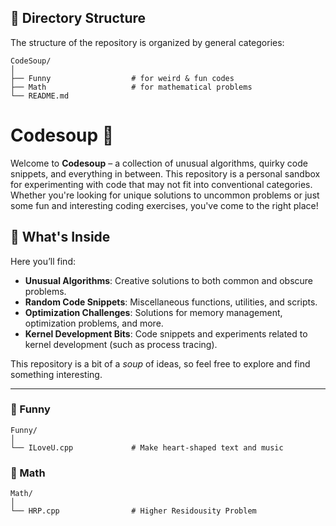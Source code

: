 ## 📂 Directory Structure
The structure of the repository is organized by general categories:

    CodeSoup/
    │
    ├── Funny                  # for weird & fun codes
    ├── Math                   # for mathematical problems
    └── README.md

# Codesoup 🍲

Welcome to **Codesoup** – a collection of unusual algorithms, quirky code snippets, and everything in between. This repository is a personal sandbox for experimenting with code that may not fit into conventional categories. Whether you're looking for unique solutions to uncommon problems or just some fun and interesting coding exercises, you've come to the right place!

## 🧩 What's Inside

Here you’ll find:
- **Unusual Algorithms**: Creative solutions to both common and obscure problems.
- **Random Code Snippets**: Miscellaneous functions, utilities, and scripts.
- **Optimization Challenges**: Solutions for memory management, optimization problems, and more.
- **Kernel Development Bits**: Code snippets and experiments related to kernel development (such as process tracing).

This repository is a bit of a *soup* of ideas, so feel free to explore and find something interesting.

------

### 🎡 Funny 

    Funny/
    │
    └── ILoveU.cpp             # Make heart-shaped text and music

### 📐 Math

    Math/
    │
    └── HRP.cpp                # Higher Residousity Problem
